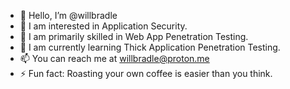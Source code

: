 - 👋 Hello, I’m @willbradle
- 👀 I am interested in Application Security.
- 👾 I am primarily skilled in Web App Penetration Testing.
- 🌱 I am currently learning Thick Application Penetration Testing.
- 📫 You can reach me at willbradle@proton.me
- ⚡ Fun fact: Roasting your own coffee is easier than you think.
